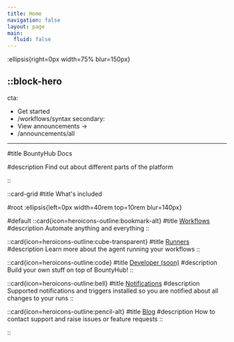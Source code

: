 ```yaml
---
title: Home
navigation: false
layout: page
main:
  fluid: false
---
```


:ellipsis{right=0px width=75% blur=150px}

::block-hero
---
cta:
  - Get started
  - /workflows/syntax
secondary:
  - View announcements →
  - /announcements/all
---

#title
BountyHub Docs

#description
Find out about different parts of the platform

::

::card-grid
#title
What's included

#root
:ellipsis{left=0px width=40rem top=10rem blur=140px}

#default
  ::card{icon=heroicons-outline:bookmark-alt}
  #title
  [Workflows](/workflows/syntax)
  #description
  Automate anything and everything
  ::

  ::card{icon=heroicons-outline:cube-transparent}
  #title
  [Runners](/runners/about)
  #description
  Learn more about the agent running your workflows
  ::

  ::card{icon=heroicons-outline:code}
  #title
  [Developer (soon)](/developer/about)
  #description
  Build your own stuff on top of BountyHub!
  ::

  ::card{icon=heroicons-outline:bell}
  #title
  [Notifications](/notifications/about)
  #description
  Supported notifications and triggers installed so you are notified
  about all changes to your runs
  ::

  ::card{icon=heroicons-outline:pencil-alt}
  #title
  [Blog](/blog/about)
  #description
  How to contact support and raise issues or feature requests
  ::

::
